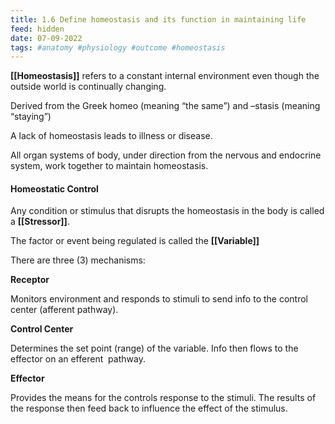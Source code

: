 ```yaml
---
title: 1.6 Define homeostasis and its function in maintaining life
feed: hidden
date: 07-09-2022
tags: #anatomy #physiology #outcome #homeostasis
---
```


**[[Homeostasis]]** refers to a constant internal environment even though the outside world is continually changing.

Derived from the Greek homeo (meaning “the same”) and –stasis (meaning “staying”)

A lack of homeostasis leads to illness or disease.

All organ systems of body, under direction from the nervous and endocrine system, work together to maintain homeostasis.

#### Homeostatic Control

Any condition or stimulus that disrupts the homeostasis in the body is called a **[[Stressor]]**.

The factor or event being regulated is called the **[[Variable]]**

There are three (3) mechanisms:

**Receptor**

Monitors environment and responds to stimuli to send info to the control center (afferent pathway).

**Control Center**

Determines the set point (range) of the variable. Info then flows to the effector on an efferent  pathway.

**Effector** 

Provides the means for the controls response to the stimuli. The results of the response then feed back to influence the effect of the stimulus.